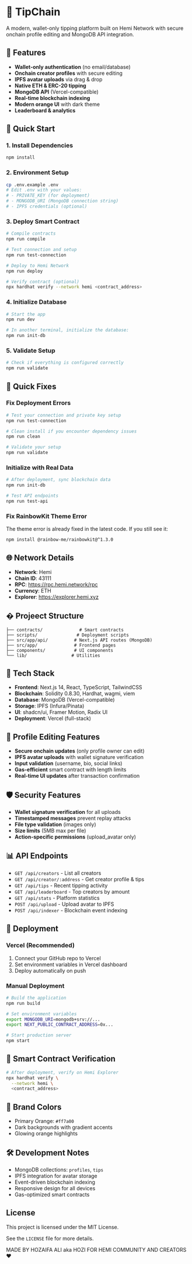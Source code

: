 # 🎯 TipChain

A modern, wallet-only tipping platform built on Hemi Network with secure onchain profile editing and MongoDB API integration.

## 🚀 Features

- **Wallet-only authentication** (no email/database)
- **Onchain creator profiles** with secure editing
- **IPFS avatar uploads** via drag & drop
- **Native ETH & ERC-20 tipping**
- **MongoDB API** (Vercel-compatible)
- **Real-time blockchain indexing**
- **Modern orange UI** with dark theme
- **Leaderboard & analytics**

## 🔧 Quick Start

### 1. Install Dependencies
```bash
npm install
```

### 2. Environment Setup
```bash
cp .env.example .env
# Edit .env with your values:
# - PRIVATE_KEY (for deployment)
# - MONGODB_URI (MongoDB connection string)
# - IPFS credentials (optional)
```

### 3. Deploy Smart Contract
```bash
# Compile contracts
npm run compile

# Test connection and setup
npm run test-connection

# Deploy to Hemi Network
npm run deploy

# Verify contract (optional)
npx hardhat verify --network hemi <contract_address>
```

### 4. Initialize Database
```bash
# Start the app
npm run dev

# In another terminal, initialize the database:
npm run init-db
```

### 5. Validate Setup
```bash
# Check if everything is configured correctly
npm run validate
```

## 🚨 Quick Fixes

### Fix Deployment Errors
```bash
# Test your connection and private key setup
npm run test-connection

# Clean install if you encounter dependency issues
npm run clean

# Validate your setup
npm run validate
```

### Initialize with Real Data
```bash
# After deployment, sync blockchain data
npm run init-db

# Test API endpoints
npm run test-api
```

### Fix RainbowKit Theme Error
The theme error is already fixed in the latest code. If you still see it:
```bash
npm install @rainbow-me/rainbowkit@^1.3.0
```

## 🌐 Network Details

- **Network**: Hemi
- **Chain ID**: 43111
- **RPC**: https://rpc.hemi.network/rpc
- **Currency**: ETH
- **Explorer**: https://explorer.hemi.xyz

## � Projeect Structure

```
├── contracts/              # Smart contracts
├── scripts/               # Deployment scripts
├── src/app/api/          # Next.js API routes (MongoDB)
├── src/app/              # Frontend pages
├── components/           # UI components
└── lib/                 # Utilities
```

## 🎨 Tech Stack

- **Frontend**: Next.js 14, React, TypeScript, TailwindCSS
- **Blockchain**: Solidity 0.8.30, Hardhat, wagmi, viem
- **Database**: MongoDB (Vercel-compatible)
- **Storage**: IPFS (Infura/Pinata)
- **UI**: shadcn/ui, Framer Motion, Radix UI
- **Deployment**: Vercel (full-stack)

## 🔐 Profile Editing Features

- **Secure onchain updates** (only profile owner can edit)
- **IPFS avatar uploads** with wallet signature verification
- **Input validation** (username, bio, social links)
- **Gas-efficient** smart contract with length limits
- **Real-time UI updates** after transaction confirmation

## 🛡️ Security Features

- **Wallet signature verification** for all uploads
- **Timestamped messages** prevent replay attacks
- **File type validation** (images only)
- **Size limits** (5MB max per file)
- **Action-specific permissions** (upload_avatar only)

## 📊 API Endpoints

- `GET /api/creators` - List all creators
- `GET /api/creator/:address` - Get creator profile & tips
- `GET /api/tips` - Recent tipping activity
- `GET /api/leaderboard` - Top creators by amount
- `GET /api/stats` - Platform statistics
- `POST /api/upload` - Upload avatar to IPFS
- `POST /api/indexer` - Blockchain event indexing

## 🚀 Deployment

### Vercel (Recommended)
1. Connect your GitHub repo to Vercel
2. Set environment variables in Vercel dashboard
3. Deploy automatically on push

### Manual Deployment
```bash
# Build the application
npm run build

# Set environment variables
export MONGODB_URI=mongodb+srv://...
export NEXT_PUBLIC_CONTRACT_ADDRESS=0x...

# Start production server
npm start
```

## 🔧 Smart Contract Verification

```bash
# After deployment, verify on Hemi Explorer
npx hardhat verify \
  --network hemi \
  <contract_address>
```

## 🎯 Brand Colors

- Primary Orange: `#ff7a00`
- Dark backgrounds with gradient accents
- Glowing orange highlights

## 🛠️ Development Notes

- MongoDB collections: `profiles`, `tips`
- IPFS integration for avatar storage
- Event-driven blockchain indexing
- Responsive design for all devices
- Gas-optimized smart contracts


## License

This project is licensed under the MIT License.

See the `LICENSE` file for more details.


MADE BY HOZAIFA ALI aka HOZI FOR HEMI COMMUNITY AND CREATORS ❤️
